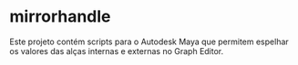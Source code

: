 # mirrorhandle
Este projeto contém scripts para o Autodesk Maya que permitem espelhar os valores das alças internas e externas no Graph Editor.
